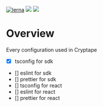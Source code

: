[![lerna](https://img.shields.io/badge/maintained%20with-lerna-cc00ff.svg)](https://lernajs.io/)
[![](https://img.shields.io/npm/v/@cryptape/sdk-ts-config.svg)](https://www.npmjs.com/package/@cryptape/sdk-ts-config)
[![](https://img.shields.io/github/license/Keith-CY/cryptape-js-config.svg)](https://github.com/Keith-CY/cryptape-js-config.git)

# Overview

Every configuration used in Cryptape

- [x] tsconfig for sdk
- [] eslint for sdk
- [] prettier for sdk
- [] tsconfig for react
- [] eslint for react
- [] prettier for react

